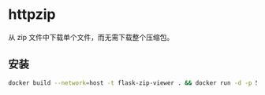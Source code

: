 # httpzip

从 zip 文件中下载单个文件，而无需下载整个压缩包。

## 安装

```bash
docker build --network=host -t flask-zip-viewer . && docker run -d -p 5000:5000 --name flask-zip-viewer-container flask-zip-viewer
```